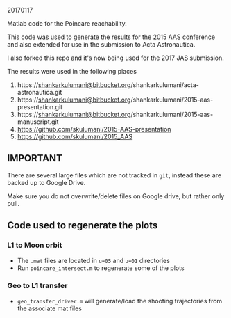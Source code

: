20170117

Matlab code for the Poincare reachability. 

This code was used to generate the results for the 2015 AAS conference and also extended for use in the submission to Acta Astronautica.

I also forked this repo and it's now being used for the 2017 JAS submission.

The results were used in the following places

1. https://shankarkulumani@bitbucket.org/shankarkulumani/acta-astronautica.git
2. https://shankarkulumani@bitbucket.org/shankarkulumani/2015-aas-presentation.git
3. https://shankarkulumani@bitbucket.org/shankarkulumani/2015-aas-manuscript.git
4. https://github.com/skulumani/2015-AAS-presentation
5. https://github.com/skulumani/2015_AAS

## IMPORTANT

There are several large files which are not tracked in `git`, instead these are backed up to Google Drive. 

Make sure you do not overwrite/delete files on Google drive, but rather only pull.

## Code used to regenerate the plots

### L1 to Moon orbit

* The `.mat` files are located in `u=05` and `u=01` directories
* Run `poincare_intersect.m` to regenerate some of the plots

### Geo to L1 transfer

* `geo_transfer_driver.m` will generate/load the shooting trajectories from the 
associate mat files

